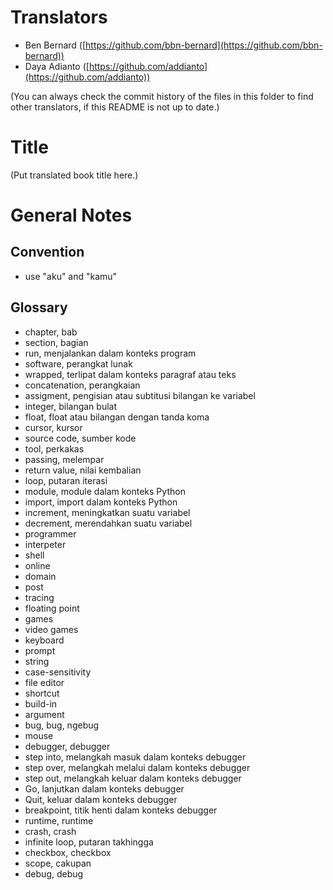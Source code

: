 Translators
===========

- Ben Bernard ([https://github.com/bbn-bernard](https://github.com/bbn-bernard))
- Daya Adianto ([https://github.com/addianto](https://github.com/addianto))

(You can always check the commit history of the files in this folder to find other translators, if this README is not up to date.)

Title
=====

(Put translated book title here.)

General Notes
=============

## Convention ##

- use "aku" and "kamu"

## Glossary ##

- chapter, bab
- section, bagian
- run, menjalankan dalam konteks program
- software, perangkat lunak
- wrapped, terlipat dalam konteks paragraf atau teks
- concatenation, perangkaian
- assigment, pengisian atau subtitusi bilangan ke variabel
- integer, bilangan bulat
- float, float atau bilangan dengan tanda koma
- cursor, kursor
- source code, sumber kode
- tool, perkakas
- passing, melempar
- return value, nilai kembalian
- loop, putaran iterasi
- module, module dalam konteks Python
- import, import dalam konteks Python
- increment, meningkatkan suatu variabel
- decrement, merendahkan suatu variabel
- programmer
- interpeter
- shell
- online
- domain
- post
- tracing
- floating point
- games
- video games
- keyboard
- prompt
- string
- case-sensitivity
- file editor
- shortcut
- build-in
- argument
- bug, bug, ngebug
- mouse
- debugger, debugger
- step into, melangkah masuk dalam konteks debugger
- step over, melangkah melalui dalam konteks debugger
- step out, melangkah keluar dalam konteks debugger
- Go, lanjutkan dalam konteks debugger
- Quit, keluar dalam konteks debugger
- breakpoint, titik henti dalam konteks debugger
- runtime, runtime 
- crash, crash
- infinite loop, putaran takhingga
- checkbox, checkbox
- scope, cakupan
- debug, debug
